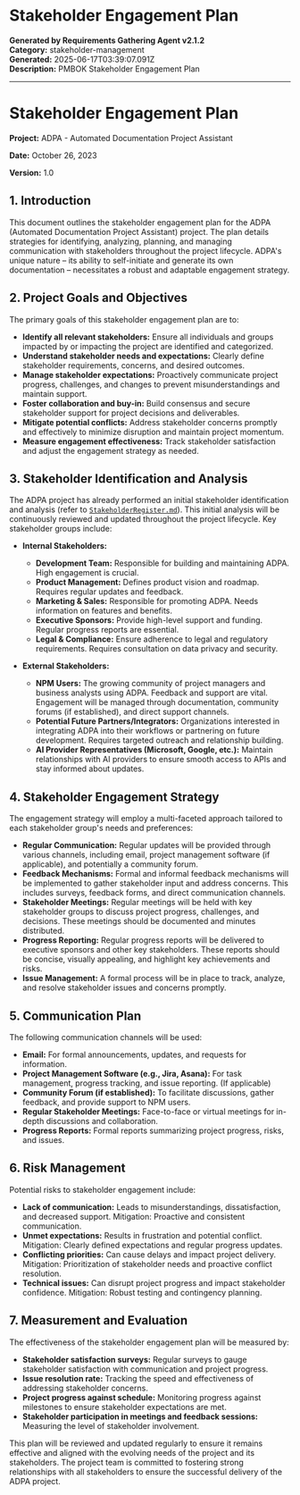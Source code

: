 # Stakeholder Engagement Plan

**Generated by Requirements Gathering Agent v2.1.2**  
**Category:** stakeholder-management  
**Generated:** 2025-06-17T03:39:07.091Z  
**Description:** PMBOK Stakeholder Engagement Plan

---

# Stakeholder Engagement Plan

**Project:** ADPA - Automated Documentation Project Assistant

**Date:** October 26, 2023

**Version:** 1.0


## 1. Introduction

This document outlines the stakeholder engagement plan for the ADPA (Automated Documentation Project Assistant) project.  The plan details strategies for identifying, analyzing, planning, and managing communication with stakeholders throughout the project lifecycle. ADPA's unique nature – its ability to self-initiate and generate its own documentation – necessitates a robust and adaptable engagement strategy.


## 2. Project Goals and Objectives

The primary goals of this stakeholder engagement plan are to:

* **Identify all relevant stakeholders:**  Ensure all individuals and groups impacted by or impacting the project are identified and categorized.
* **Understand stakeholder needs and expectations:**  Clearly define stakeholder requirements, concerns, and desired outcomes.
* **Manage stakeholder expectations:** Proactively communicate project progress, challenges, and changes to prevent misunderstandings and maintain support.
* **Foster collaboration and buy-in:**  Build consensus and secure stakeholder support for project decisions and deliverables.
* **Mitigate potential conflicts:**  Address stakeholder concerns promptly and effectively to minimize disruption and maintain project momentum.
* **Measure engagement effectiveness:** Track stakeholder satisfaction and adjust the engagement strategy as needed.


## 3. Stakeholder Identification and Analysis

The ADPA project has already performed an initial stakeholder identification and analysis (refer to [`StakeholderRegister.md`](generated-documents/stakeholder-management/stakeholder-register.md)). This initial analysis will be continuously reviewed and updated throughout the project lifecycle.  Key stakeholder groups include:

* **Internal Stakeholders:**
    * **Development Team:** Responsible for building and maintaining ADPA.  High engagement is crucial.
    * **Product Management:** Defines product vision and roadmap. Requires regular updates and feedback.
    * **Marketing & Sales:** Responsible for promoting ADPA. Needs information on features and benefits.
    * **Executive Sponsors:** Provide high-level support and funding. Regular progress reports are essential.
    * **Legal & Compliance:** Ensure adherence to legal and regulatory requirements.  Requires consultation on data privacy and security.

* **External Stakeholders:**
    * **NPM Users:** The growing community of project managers and business analysts using ADPA.  Feedback and support are vital.  Engagement will be managed through documentation, community forums (if established), and direct support channels.
    * **Potential Future Partners/Integrators:** Organizations interested in integrating ADPA into their workflows or partnering on future development.  Requires targeted outreach and relationship building.
    * **AI Provider Representatives (Microsoft, Google, etc.):**  Maintain relationships with AI providers to ensure smooth access to APIs and stay informed about updates.


## 4. Stakeholder Engagement Strategy

The engagement strategy will employ a multi-faceted approach tailored to each stakeholder group's needs and preferences:

* **Regular Communication:**  Regular updates will be provided through various channels, including email, project management software (if applicable), and potentially a community forum.
* **Feedback Mechanisms:**  Formal and informal feedback mechanisms will be implemented to gather stakeholder input and address concerns.  This includes surveys, feedback forms, and direct communication channels.
* **Stakeholder Meetings:**  Regular meetings will be held with key stakeholder groups to discuss project progress, challenges, and decisions.  These meetings should be documented and minutes distributed.
* **Progress Reporting:**  Regular progress reports will be delivered to executive sponsors and other key stakeholders.  These reports should be concise, visually appealing, and highlight key achievements and risks.
* **Issue Management:**  A formal process will be in place to track, analyze, and resolve stakeholder issues and concerns promptly.


## 5. Communication Plan

The following communication channels will be used:

* **Email:** For formal announcements, updates, and requests for information.
* **Project Management Software (e.g., Jira, Asana):** For task management, progress tracking, and issue reporting. (If applicable)
* **Community Forum (if established):** To facilitate discussions, gather feedback, and provide support to NPM users.
* **Regular Stakeholder Meetings:** Face-to-face or virtual meetings for in-depth discussions and collaboration.
* **Progress Reports:** Formal reports summarizing project progress, risks, and issues.


## 6. Risk Management

Potential risks to stakeholder engagement include:

* **Lack of communication:**  Leads to misunderstandings, dissatisfaction, and decreased support.  Mitigation:  Proactive and consistent communication.
* **Unmet expectations:**  Results in frustration and potential conflict.  Mitigation:  Clearly defined expectations and regular progress updates.
* **Conflicting priorities:**  Can cause delays and impact project delivery.  Mitigation:  Prioritization of stakeholder needs and proactive conflict resolution.
* **Technical issues:**  Can disrupt project progress and impact stakeholder confidence.  Mitigation:  Robust testing and contingency planning.


## 7. Measurement and Evaluation

The effectiveness of the stakeholder engagement plan will be measured by:

* **Stakeholder satisfaction surveys:**  Regular surveys to gauge stakeholder satisfaction with communication and project progress.
* **Issue resolution rate:**  Tracking the speed and effectiveness of addressing stakeholder concerns.
* **Project progress against schedule:**  Monitoring progress against milestones to ensure stakeholder expectations are met.
* **Stakeholder participation in meetings and feedback sessions:**  Measuring the level of stakeholder involvement.

This plan will be reviewed and updated regularly to ensure it remains effective and aligned with the evolving needs of the project and its stakeholders.  The project team is committed to fostering strong relationships with all stakeholders to ensure the successful delivery of the ADPA project.
